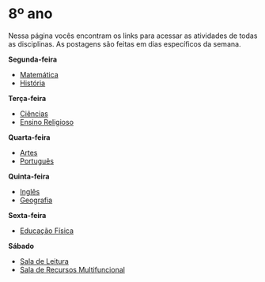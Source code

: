 # 8º ano
Nessa página vocês encontram os links para acessar as atividades de todas as disciplinas. As postagens são feitas em dias específicos da semana.

**Segunda-feira**

- [Matemática](https://padlet.com/mkmdeoliveira/matematica8)
- [História](https://padlet.com/fredericohorie/psgeitbpzb3xxio7)

**Terça-feira**

- [Ciências](https://padlet.com/fredericohorie/lqz3tq38ml06jl7x)
- [Ensino Religioso](https://padlet.com/melquiadessupervisorpibid/Bookmarks)

**Quarta-feira**

- [Artes](https://padlet.com/edbergon/63zspdlwliajb4lt)
- [Português](https://padlet.com/fredericohorie/x71d2er1q7ymf28g)

**Quinta-feira**

- [Inglês](https://padlet.com/leodobrasilprof/hpa1hbtwdgyeie16)
- [Geografia](https://padlet.com/HudsonEmanoel/8anogeo)

**Sexta-feira**

- [Educação Física](https://padlet.com/maxcaio1/dq12ozjcjvigrg6s)

**Sábado**

- [Sala de Leitura](https://padlet.com/fredericohorie/Leitura8ano)
- [Sala  de Recursos Multifuncional](https://padlet.com/fredericohorie/swxwpjj8uu9nzgyz)